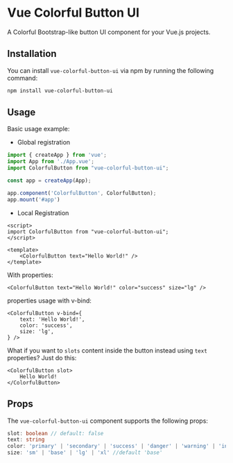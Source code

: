 # Vue Colorful Button UI

A Colorful Bootstrap-like button UI component for your Vue.js projects.

## Installation

You can install `vue-colorful-button-ui` via npm by running the following command:

```bash
npm install vue-colorful-button-ui
```

## Usage

Basic usage example:
- Global registration
```js
import { createApp } from 'vue';
import App from './App.vue';
import ColorfulButton from "vue-colorful-button-ui";

const app = createApp(App);

app.component('ColorfulButton', ColorfulButton);
app.mount('#app')
```

- Local Registration
```vue
<script>
import ColorfulButton from "vue-colorful-button-ui";
</script>

<template>
    <ColorfulButton text="Hello World!" />
</template>
```

With properties:

```vue
<ColorfulButton text="Hello World!" color="success" size="lg" />
```

properties usage with v-bind:

```vue
<ColorfulButton v-bind={
    text: 'Hello World!',
    color: 'success',
    size: 'lg',
} />
```

What if you want to `slots` content inside the button instead using `text` properties? Just do this:

```vue
<ColorfulButton slot>
    Hello World!
</ColorfulButton>
```

## Props

The `vue-colorful-button-ui` component supports the following props:

```ts
slot: boolean // default: false
text: string
color: 'primary' | 'secondary' | 'success' | 'danger' | 'warning' | 'info' | 'light' | 'dark' // default: 'primary'
size: 'sm' | 'base' | 'lg' | 'xl' //default 'base'
```